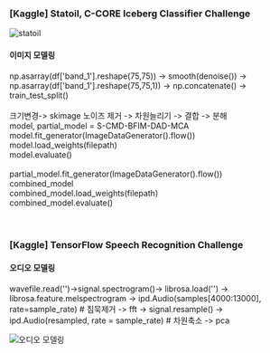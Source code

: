 
### [Kaggle] Statoil, C-CORE Iceberg Classifier Challenge
![statoil](https://user-images.githubusercontent.com/74644453/163803127-620104d8-2c2e-4cb7-9c18-0d13796c2a46.png)

#### 이미지 모델링<br/>
np.asarray(df['band_1'].reshape(75,75)) -> smooth(denoise()) -> np.asarray(df['band_1'].reshape(75,75,1)) -> np.concatenate() -> train_test_split() <br/>
<br/>
크기변경-> skimage 노이즈 제거 -> 차원늘리기 -> 결합 -> 분해
<br/>
model, partial_model = S-CMD-BFIM-DAD-MCA<br/>
model.fit_generator(ImageDataGenerator().flow())<br/>
model.load_weights(filepath)<br/>
model.evaluate()<br/>
<br/>
partial_model.fit_generator(ImageDataGenerator().flow())<br/>
combined_model<br/>
combined_model.load_weights(filepath)<br/>
combined_model.evaluate()<br/>
<br/>
<br/>

### [Kaggle] TensorFlow Speech Recognition Challenge
#### 오디오 모델링<br/>
wavefile.read('')->signal.spectrogram()-> librosa.load('') -> librosa.feature.melspectrogram -> ipd.Audio(samples[4000:13000], rate=sample_rate) # 침묵제거
-> fft -> signal.resample() -> ipd.Audio(resampled, rate = sample_rate) # 차원축소 -> pca
<br/>

![오디오 모델링](https://user-images.githubusercontent.com/74644453/164616543-3c9ff769-93ad-42a7-91ff-819b88d7c6d9.png)
